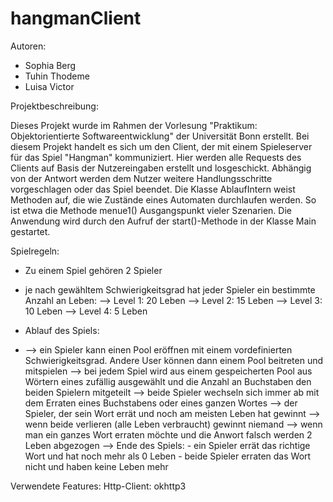 # hangmanClient

Autoren:

- Sophia Berg
- Tuhin Thodeme
- Luisa Victor

Projektbeschreibung:

Dieses Projekt wurde im Rahmen der Vorlesung "Praktikum: Objektorientierte Softwareentwicklung" der Universität Bonn erstellt.
Bei diesem Projekt handelt es sich um den Client, der mit einem Spieleserver  für das Spiel "Hangman" kommuniziert.
Hier werden alle Requests des Clients auf Basis der Nutzereingaben erstellt und losgeschickt. Abhängig von der Antwort werden dem Nutzer weitere Handlungsschritte vorgeschlagen oder das Spiel beendet.
Die Klasse AblaufIntern weist Methoden auf, die wie Zustände eines Automaten durchlaufen werden. So ist etwa die Methode menue1() Ausgangspunkt vieler Szenarien. Die Anwendung wird durch den Aufruf der start()-Methode in der Klasse Main gestartet.

Spielregeln:

- Zu einem Spiel gehören 2 Spieler 
- je nach gewähltem Schwierigkeitsgrad hat jeder Spieler ein bestimmte Anzahl an Leben:
   --> Level 1: 20 Leben
   --> Level 2: 15 Leben
   --> Level 3: 10 Leben
   --> Level 4: 5 Leben

- Ablauf des Spiels: 
- --> ein Spieler kann einen Pool eröffnen mit einem vordefinierten Schwierigkeitsgrad. Andere User können dann einem Pool beitreten
und mitspielen
  --> bei jedem Spiel wird aus einem gespeicherten Pool aus Wörtern eines zufällig ausgewählt und die Anzahl an Buchstaben den beiden Spielern mitgeteilt
  --> beide Spieler wechseln sich immer ab mit dem Erraten eines Buchstabens oder eines ganzen Wortes
  --> der Spieler, der sein Wort errät und noch am meisten Leben hat gewinnt
  --> wenn beide verlieren (alle Leben verbraucht) gewinnt niemand
  --> wenn man ein ganzes Wort erraten möchte und die Anwort falsch werden 2 Leben abgezogen
  --> Ende des Spiels:
             - ein Spieler errät das richtige Wort und hat noch mehr als 0 Leben
             - beide Spieler erraten das Wort nicht und haben keine Leben mehr


Verwendete Features:
Http-Client: okhttp3






